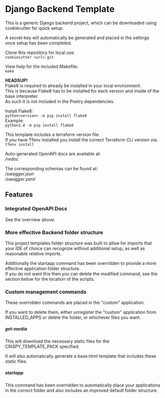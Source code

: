 # Django Backend Template

This is a generic Django backend project,
which can be downloaded using cookiecutter
for quick setup.  

A secret-key will automatically be generated
and placed in the settings once setup
has been completed.  

Clone this repository for local use:  
``cookiecutter <url>.git``

View help for the included Makefile:  
``make``  

**HEADSUP!**  
Flake8 is required to already be installed
in your local environment.  
This is because Flake8 has to be installed
for each version and inside of the base
interpreter.  
As such it is not included in the Poetry
dependencies.  

Install Flake8:  
``python<version> -m pip install flake8``  
Example:  
``python3.8 -m pip install flake8``

This template includes a terraform
version file.  
If you have Tfenv installed you install
the correct Terraform CLI version via:  
``tfenv install``

Auto-generated OpenAPI docs are
available at:  
*/redoc*  

The corresponding schemas can be found at:  
*/swagger.json*  
*/swagger.yaml*

## Features

### Integrated OpenAPI Docs
See the overview above.

### More effective Backend folder structure
This project templates folder structure
was built to allow for imports that your
IDE of choice can recognize without
additional setup, as well as reasonable
relative imports.  

Additionally the startapp command has been
overridden to provide a more effective
application folder structure.  
If you do not want this then you can
delete the modified command, see the section
below for the location of the scripts.

### Custom management commands
These overridden commands are placed
in the "custom" application.

If you want to delete them, either
unregister the "custom" application from
INSTALLED_APPS or delete the folder, or
whichever files you want.

##### get-media
This will download the necessary static
files for the CRISPY_TEMPLATE_PACK
specified.  

It will also automatically generate a
base.html template that includes these
static files.

##### startapp
This command has been overridden to
automatically place your applications in
the correct folder and also includes an
improved default folder structure.
